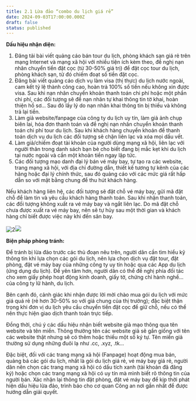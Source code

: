 ```yaml
---
title: 2.1 Lừa đảo “combo du lịch giá rẻ”
date: 2024-09-03T17:00:00.000Z
draft: false
status: published
---
```


**Dấu hiệu nhận diện:**

1. Đăng tải bài viết quảng cáo bán tour du lịch, phòng khách sạn giá rẻ trên mạng Internet và mạng xã hội với nhiều tiện ích kèm theo, đề nghị nạn nhân chuyển tiền đặt cọc (từ 30-50% giá trị) để đặt cọc tour du lịch, phòng khách sạn, từ đó chiếm đoạt số tiền đặt cọc.
2. Đăng bài viết quảng cáo dịch vụ làm visa (thị thực) du lịch nước ngoài, cam kết tỷ lệ thành công cao, hoàn trả 100% số tiền nếu không xin được visa. Sau khi nạn nhân chuyển khoản thanh toán chi phí hoặc một phần chi phí, các đối tượng sẽ để nạn nhân tự khai thông tin tờ khai, hoàn thiện hồ sơ… Sau đó lấy lý do nạn nhân khai thông tin bị thiếu và không trả lại tiền.
3. Làm giả website/fanpage của công ty du lịch uy tín, làm giả ảnh chụp biên lai, hóa đơn thanh toán và đề nghị nạn nhân chuyển khoản thanh toán chi phí tour du lịch. Sau khi khách hàng chuyển khoản để thanh toán dịch vụ du lịch các đối tượng sẽ chặn liên lạc và xóa mọi dấu vết.
4. Làm giả/chiếm đoạt tài khoản của người dùng mạng xã hội, liên lạc với người thân trong danh sách bạn bè cho biết đang bị mắc kẹt khi du lịch tại nước ngoài và cần một khoản tiền ngay lập tức.
5. Các đối tượng mạo danh đại lý bán vé máy bay, tự tạo ra các website, trang mạng xã hội, với địa chỉ đường dẫn, thiết kế tương tự kênh của các hãng hoặc đại lý chính thức, sau đó quảng cáo với các mức giá rất hấp dẫn so với mặt bằng chung để thu hút khách hàng.

Nếu khách hàng liên hệ, các đối tượng sẽ đặt chỗ vé máy bay, gửi mã đặt chỗ để làm tin và yêu cầu khách hàng thanh toán. Sau khi nhận thanh toán, các đối tượng không xuất ra vé máy bay và ngắt liên lạc. Do mã đặt chỗ chưa được xuất ra vé máy bay, nên sẽ tự hủy sau một thời gian và khách hàng chỉ biết được việc này khi đến sân bay.\
\
![](/img/download.jpeg "2")![](/img/lua-dao-chung-khoan-2.jpeg)

**Biện pháp phòng tránh:**

Để tránh bị lừa đảo trước các thủ đoạn nêu trên, người dân cần tìm hiểu kỹ thông tin khi lựa chọn các gói du lịch, nên lựa chọn dịch vụ đặt tour, đặt phòng, đặt vé máy bay của những công ty uy tín hoặc qua các App du lịch (ứng dụng du lịch). Để yên tâm hơn, người dân có thể đề nghị phía đối tác cho xem giấy phép hoạt động kinh doanh, giấy tờ, chứng chỉ hành nghề… của công ty lữ hành, du lịch.

Bên cạnh đó, cảnh giác khi nhận được lời mời chào mua gói du lịch với mức giá quá rẻ (rẻ hơn 30-50% so với giá chung của thị trường); đặc biệt thận trọng khi đơn vị du lịch yêu cầu chuyển tiền đặt cọc để giữ chỗ, nếu có thể nên thực hiện giao dịch thanh toán trực tiếp.

Đồng thời, chú ý các dấu hiệu nhận biết website giả mạo thông qua tên website và tên miền. Thông thường tên các website giả sẽ gần giống với tên các website thật nhưng sẽ có thêm hoặc thiếu một số ký tự. Tên miền giả thường sử dụng những đuôi lạ như .cc, .xyz, .tk…

Đặc biệt, đối với các trang mạng xã hội (Fanpage) hoạt động mua bán, quảng bá các gói du lịch, nhất là gói du lịch giá rẻ, vé máy bay giá rẻ, người dân nên chọn các trang mạng xã hội có dấu tích xanh (tài khoản đã đăng ký) hoặc chọn các trang mạng xã hội có uy tín mà mình biết rõ thông tin của người bán. Xác nhận lại thông tin đặt phòng, đặt vé máy bay để kịp thời phát hiện dấu hiệu lừa đảo, trình báo cho cơ quan Công an nơi gần nhất để được hướng dẫn giải quyết.
